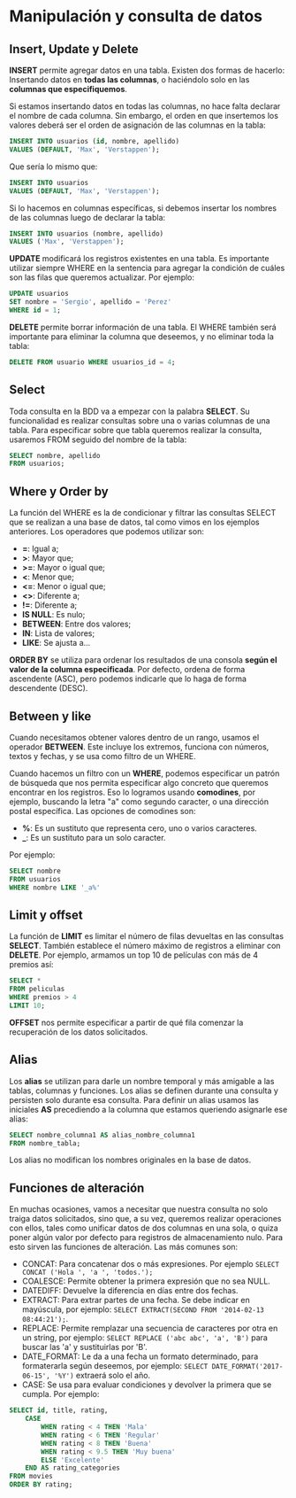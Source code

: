 # Manipulación y consulta de datos

## Insert, Update y Delete

**INSERT** permite agregar datos en una tabla. Existen dos formas de hacerlo: Insertando datos en **todas las columnas**, o haciéndolo solo en las **columnas que especifiquemos**.

Si estamos insertando datos en todas las columnas, no hace falta declarar el nombre de cada columna. Sin embargo, el orden en que insertemos los valores deberá ser el orden de asignación de las columnas en la tabla:

```sql
INSERT INTO usuarios (id, nombre, apellido)
VALUES (DEFAULT, 'Max', 'Verstappen');
```

Que sería lo mismo que:

```sql
INSERT INTO usuarios
VALUES (DEFAULT, 'Max', 'Verstappen');
```

Si lo hacemos en columnas específicas, si debemos insertar los nombres de las columnas luego de declarar la tabla:

```sql
INSERT INTO usuarios (nombre, apellido)
VALUES ('Max', 'Verstappen');
```

**UPDATE** modificará los registros existentes en una tabla. Es importante utilizar siempre WHERE en la sentencia para agregar la condición de cuáles son las filas que queremos actualizar. Por ejemplo:

```sql
UPDATE usuarios
SET nombre = 'Sergio', apellido = 'Perez'
WHERE id = 1;
```

**DELETE** permite borrar información de una tabla. El WHERE también será importante para eliminar la columna que deseemos, y no eliminar toda la tabla:

```sql
DELETE FROM usuario WHERE usuarios_id = 4;
```

## Select

Toda consulta en la BDD va a empezar con la palabra **SELECT**. Su funcionalidad es realizar consultas sobre una o varias columnas de una tabla. Para especificar sobre que tabla queremos realizar la consulta, usaremos FROM seguido del nombre de la tabla:

```sql
SELECT nombre, apellido
FROM usuarios;
```

## Where y Order by

La función del WHERE es la de condicionar y filtrar las consultas SELECT que se realizan a una base de datos, tal como vimos en los ejemplos anteriores. Los operadores que podemos utilizar son:

- **=**: Igual a;
- **>**: Mayor que;
- **>=**: Mayor o igual que;
- **<**: Menor que;
- **<=**: Menor o igual que;
- **<>**: Diferente a;
- **!=**: Diferente a;
- **IS NULL**: Es nulo;
- **BETWEEN**: Entre dos valores;
- **IN**: Lista de valores;
- **LIKE**: Se ajusta a...

**ORDER BY** se utiliza para ordenar los resultados de una consola **según el valor de la columna especificada**. Por defecto, ordena de forma ascendente (ASC), pero podemos indicarle que lo haga de forma descendente (DESC).

## Between y like

Cuando necesitamos obtener valores dentro de un rango, usamos el operador **BETWEEN**. Este incluye los extremos, funciona con números, textos y fechas, y se usa como filtro de un WHERE.

Cuando hacemos un filtro con un **WHERE**, podemos especificar un patrón de búsqueda que nos permita especificar algo concreto que queremos encontrar en los registros. Eso lo logramos usando **comodines**, por ejemplo, buscando la letra "a" como segundo caracter, o una dirección postal específica. Las opciones de comodines son:

- **%**: Es un sustituto que representa cero, uno o varios caracteres.
- **\_**: Es un sustituto para un solo caracter.

Por ejemplo:

```sql
SELECT nombre
FROM usuarios
WHERE nombre LIKE '_a%'
```

## Limit y offset

La función de **LIMIT** es limitar el número de filas devueltas en las consultas **SELECT**. También establece el número máximo de registros a eliminar con **DELETE**. Por ejemplo, armamos un top 10 de películas con más de 4 premios así:

```sql
SELECT *
FROM peliculas
WHERE premios > 4
LIMIT 10;
```

**OFFSET** nos permite especificar a partir de qué fila comenzar la recuperación de los datos solicitados.

## Alias

Los **alias** se utilizan para darle un nombre temporal y más amigable a las tablas, columnas y funciones. Los alias se definen durante una consulta y persisten solo durante esa consulta. Para definir un alias usamos las iniciales **AS** precediendo a la columna que estamos queriendo asignarle ese alias:

```sql
SELECT nombre_columna1 AS alias_nombre_columna1
FROM nombre_tabla;
```

Los alias no modifican los nombres originales en la base de datos.

## Funciones de alteración

En muchas ocasiones, vamos a necesitar que nuestra consulta no solo traiga datos solicitados, sino que, a su vez, queremos realizar operaciones con ellos, tales como unificar datos de dos columnas en una sola, o quiza poner algún valor por defecto para registros de almacenamiento nulo. Para esto sirven las funciones de alteración. Las más comunes son:

- CONCAT: Para concatenar dos o más expresiones. Por ejemplo `SELECT CONCAT ('Hola ', 'a ', 'todos.');`
- COALESCE: Permite obtener la primera expresión que no sea NULL.
- DATEDIFF: Devuelve la diferencia en días entre dos fechas.
- EXTRACT: Para extrar partes de una fecha. Se debe indicar en mayúscula, por ejemplo: `SELECT EXTRACT(SECOND FROM '2014-02-13 08:44:21');`.
- REPLACE: Permite remplazar una secuencia de caracteres por otra en un string, por ejemplo: `SELECT REPLACE ('abc abc', 'a', 'B')` para buscar las 'a' y sustituirlas por 'B'.
- DATE_FORMAT: Le da a una fecha un formato determinado, para formaterarla según deseemos, por ejemplo: `SELECT DATE_FORMAT('2017-06-15', '%Y')` extraerá solo el año.
- CASE: Se usa para evaluar condiciones y devolver la primera que se cumpla. Por ejemplo:

```sql
SELECT id, title, rating,
    CASE
        WHEN rating < 4 THEN 'Mala'
        WHEN rating < 6 THEN 'Regular'
        WHEN rating < 8 THEN 'Buena'
        WHEN rating < 9.5 THEN 'Muy buena'
        ELSE 'Excelente'
    END AS rating_categories
FROM movies
ORDER BY rating;
```
